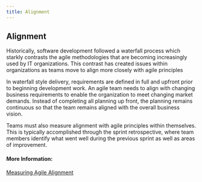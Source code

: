 ```yaml
---
title: Alignment
---
```

## Alignment

Historically, software development followed a waterfall process which starkly contrasts the agile methodologies that are becoming increasingly used by IT organizations. This contrast has created issues within organizations as teams move to align more closely with agile principles

In waterfall style delivery, requirements are defined in full and upfront prior to beginning development work. An agile team needs to align with changing business requirements to enable the organization to meet changing market demands. Instead of completing all planning up front, the planning remains continuous so that the team remains aligned with the overall business vision.

Teams must also measure alignment with agile principles within themselves. This is typically accomplished through the sprint retrospective, where team members identify what went well during the previous sprint as well as areas of improvement. 

#### More Information:
<a href="https://www.scrumalliance.org/community/articles/2014/january/measuring-alignment-with-the-principles-of-agile">Measuring Agile Alignment</a>

